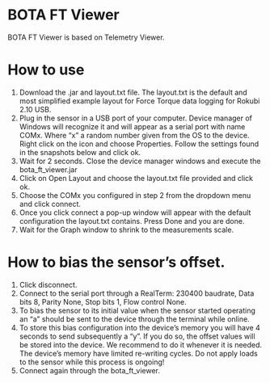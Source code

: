 # BOTA FT Viewer
BOTA FT Viewer is based on Telemetry Viewer.

# How to use
1.	Download the .jar and layout.txt file. The layout.txt is the default and most simplified example layout for Force Torque data logging for Rokubi 2.10 USB. 
2.	Plug in the sensor in a USB port of your computer. Device manager of Windows will recognize it and will appear as a serial port with name COMx. Where “x” a random number given from the OS to the device. Right click on the icon and choose Properties. Follow the settings found in the snapshots below and click ok.
3.	Wait for 2 seconds. Close the device manager windows and execute the bota_ft_viewer.jar
4.	Click on Open Layout and choose the layout.txt file provided and click ok.
5.	Choose the COMx you configured in step 2 from the dropdown menu and click connect.
6.	Once you click connect a pop-up window will appear with the default configuration the layout.txt contains. Press Done and you are done. 
7.	Wait for the Graph window to shrink to the measurements scale.

# How to bias the sensor’s offset. 
1. Click disconnect.
2. Connect to the serial port through a RealTerm: 230400 baudrate, Data bits 8, Parity None, Stop bits 1, Flow control None.
3. To bias the sensor to its initial value when the sensor started operating an “a” should be sent to the device through the terminal     while online.
4. To store this bias configuration into the device’s memory you will have 4 seconds to send subsequently a “y”. If you do so, the offset values will be stored into the device. We recommend to do it whenever it is needed. The device’s memory have limited re-writing cycles. Do not apply loads to the sensor while this process is ongoing! 
5. Connect again through the bota_ft_viewer.
